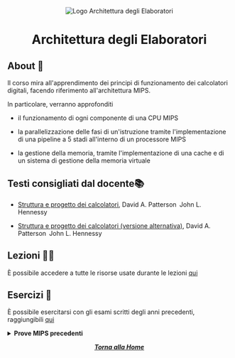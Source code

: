 <div align="center">

![Logo Architettura degli Elaboratori](https://www.retroreversing.com/public/N64/N64LearnMIPSAssemblyLanguage.jpg)

# Architettura degli Elaboratori

</div>

## About 🔎

Il corso mira all'apprendimento dei principi di funzionamento dei calcolatori digitali, facendo riferimento all'architettura MIPS.

In particolare, verranno approfonditi

- il funzionamento di ogni componente di una CPU MIPS

- la parallelizzazione delle fasi di un'istruzione tramite l'implementazione di una pipeline a 5 stadi all'interno di un processore MIPS

- la gestione della memoria, tramite l'implementazione di una cache e di un sistema di gestione della memoria virtuale

## Testi consigliati  dal docente📚

- [Struttura e progetto dei calcolatori](https://staticmy.zanichelli.it/catalogo/assets/a05.9788808399854.pdf), David A. Patterson John L. Hennessy

- [Struttura e progetto dei calcolatori (versione alternativa)](https://staticmy.zanichelli.it/catalogo/assets/a05.9788808352026.pdf), David A. Patterson John L. Hennessy

## Lezioni 👨‍🏫

È possibile accedere a tutte le risorse usate durante le lezioni [qui](https://drive.google.com/drive/folders/1JU1D1xdahVb5hvRDG8aHQFZ73a6arFNo)

## Esercizi 📝

È possibile esercitarsi con gli esami scritti degli anni precedenti, raggiungibili [qui](https://github.com/sapienzastudentsnetwork/archelab2223)

<details closed> 
	<summary> <strong> Prove MIPS precedenti </strong> </summary>

- <details closed>
	<summary> 2022 </summary>

	- <details closed>
		<summary> Giugno </summary>

		- <details closed>
			<summary> 10 Giugno 2022 </summary>

			- [Traccia](./Esame%20Mips%2010%20Giugno%202022/README.pdf)
			- [Solution.asm](./Esame%20Mips%2010%20Giugno%202022/program01.asm)

			</details>

		</details>

	- <details closed>
		<summary> Luglio </summary>

		- <details closed>
			<summary> 1 Luglio 2022 </summary>

			- [Traccia](./Esame%20Mips%2010%20Giugno%202022/README.pdf)
  			- [Solution.asm](./Esame%20Mips%2010%20Giugno%202022/program01.asm)

			</details>

		</details>

	- <details closed>
		<summary> Settembre </summary>

		- <details closed>
			<summary> 9 Settembre 2022 </summary>

			- [Traccia](./Esame%20Mips%209%20Settembre%202022/README.pdf)
			- [Solution.asm](./Esame%20Mips%209%20Settembre%202022/program01.asm)

			</details>

		</details>

	</details>

- <details closed>
	<summary> 2023 </summary>

	- <details closed>
		<summary> Gennaio </summary>

		- <details closed>
			<summary> 24 Gennaio 2023 </summary>

    		- [Traccia](./Esame%20Mips%2024%20Gennaio%202023/README.pdf)
    		- [Solution.asm](./Esame%20Mips%2024%20Gennaio%202023/program01.asm)

			</details>

		- <details closed>
			<summary> 30 Gennaio 2023 </summary>

    		- [Traccia](./Esame%20Mips%2030%20Gennaio%202023/README.pdf)
    		- [Solution.asm](./Esame%20Mips%2030%20Gennaio%202023/program01.asm)

			</details>

		</details>

	- <details closed>
		<summary> Marzo </summary>

		- <details closed>
    		<summary> 28 Marzo 2023 (simulazione) </summary>

			- [Traccia](./Simulazione%20Opzionale%2028%20Marzo%202023/README.pdf)

			- [Solution.asm](./Simulazione%20Opzionale%2028%20Marzo%202023/program01.asm)

			</details>

		</details>

	</details>

</details>

<div align="center">

[***Torna alla Home***](../../../)

</div>
